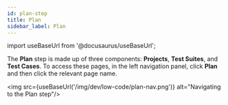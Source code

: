 ```yaml
---
id: plan-step
title: Plan
sidebar_label: Plan
---
```


import useBaseUrl from '@docusaurus/useBaseUrl';

The **Plan** step is made up of three components: **Projects**, **Test Suites**, and **Test Cases**. To access these pages, in the left navigation panel, click **Plan** and then click the relevant page name.

<img src={useBaseUrl('/img/dev/low-code/plan-nav.png')} alt="Navigating to the Plan step"/>
